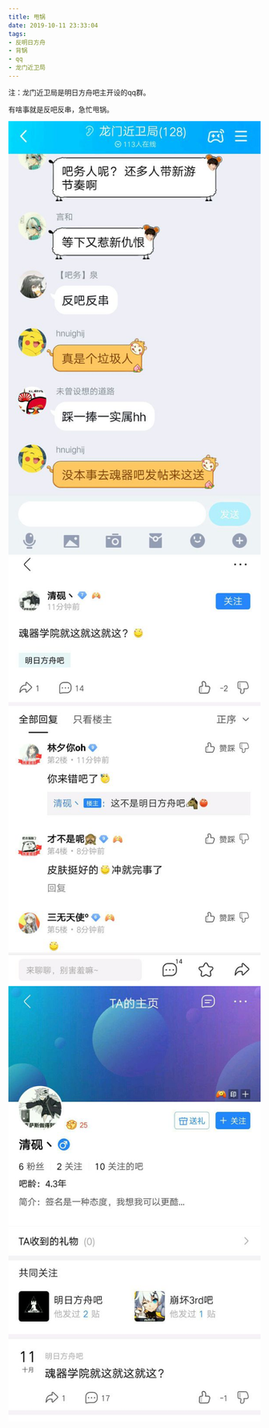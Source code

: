 ```yaml
---
title: 甩锅
date: 2019-10-11 23:33:04
tags:
- 反明日方舟
- 背锅
- qq
- 龙门近卫局
---
```


注：龙门近卫局是明日方舟吧主开设的qq群。

有啥事就是反吧反串，急忙甩锅。

![](2019-10-11-23-33/01.jpg)
![](2019-10-11-23-33/02.jpg)
![](2019-10-11-23-33/03.jpg)
